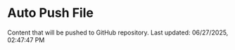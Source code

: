 # Auto Push File

Content that will be pushed to GitHub repository.
Last updated: 06/27/2025, 02:47:47 PM